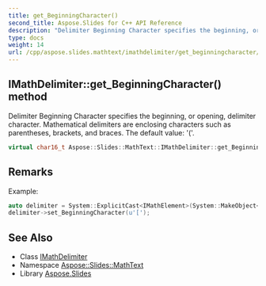 ```yaml
---
title: get_BeginningCharacter()
second_title: Aspose.Slides for C++ API Reference
description: "Delimiter Beginning Character specifies the beginning, or opening, delimiter character. Mathematical delimiters are enclosing characters such as parentheses, brackets, and braces. The default value: '('."
type: docs
weight: 14
url: /cpp/aspose.slides.mathtext/imathdelimiter/get_beginningcharacter/
---
```

## IMathDelimiter::get_BeginningCharacter() method


Delimiter Beginning Character specifies the beginning, or opening, delimiter character. Mathematical delimiters are enclosing characters such as parentheses, brackets, and braces. The default value: '('.

```cpp
virtual char16_t Aspose::Slides::MathText::IMathDelimiter::get_BeginningCharacter()=0
```

## Remarks


Example: 
```cpp
auto delimiter = System::ExplicitCast<IMathElement>(System::MakeObject<MathematicalText>(u"x")->Join(u"y"))->Enclose();
delimiter->set_BeginningCharacter(u'[');
```

## See Also

* Class [IMathDelimiter](./)
* Namespace [Aspose::Slides::MathText](../)
* Library [Aspose.Slides](../../)